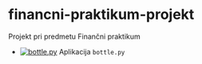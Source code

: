 # financni-praktikum-projekt
Projekt pri predmetu Finančni praktikum

* [![bottle.py](https://mybinder.org/badge_logo.svg)](https://mybinder.org/v2/gh/JanSifrer/Virus-propagation/main?urlpath=proxy/8080/) Aplikacija `bottle.py`
